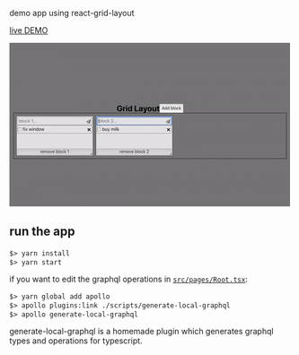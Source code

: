 demo app using react-grid-layout

[live DEMO](https://anisg.github.io/demo-react-grid-layout/)

![screenshot](./screenshot.gif)

## run the app

```
$> yarn install
$> yarn start
```

if you want to edit the graphql operations in [`src/pages/Root.tsx`](/src/pages/Root.tsx):

```
$> yarn global add apollo
$> apollo plugins:link ./scripts/generate-local-graphql
$> apollo generate-local-graphql
```

generate-local-graphql is a homemade plugin which generates graphql types and operations for typescript.

